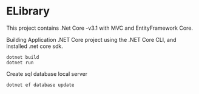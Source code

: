 # ELibrary
This project contains .Net Core -v3.1 with MVC and EntityFramework Core.

Building Application
.NET Core project using the .NET Core CLI, and installed .net core sdk.
```
dotnet build
dotnet run
```
Create sql database local server
```
dotnet ef database update
```



